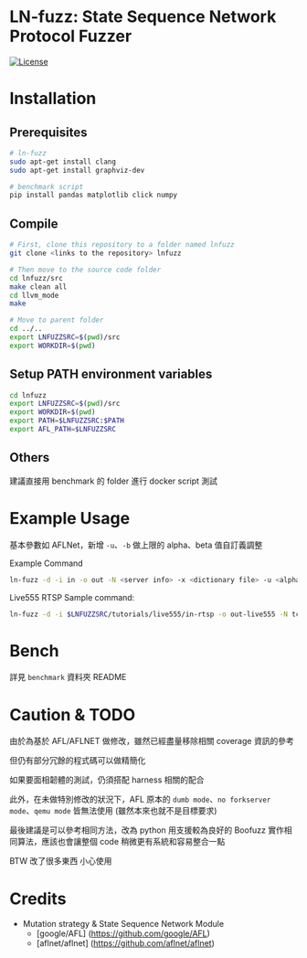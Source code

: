 # LN-fuzz: State Sequence Network Protocol Fuzzer 

[![License](https://img.shields.io/badge/License-Apache%202.0-blue.svg?style=flat-square)](https://github.com/setsal/LN-fuzz/blob/main/LICENSE)

# Installation

## Prerequisites

```bash
# ln-fuzz
sudo apt-get install clang
sudo apt-get install graphviz-dev

# benchmark script
pip install pandas matplotlib click numpy
```

## Compile

```bash
# First, clone this repository to a folder named lnfuzz
git clone <links to the repository> lnfuzz

# Then move to the source code folder
cd lnfuzz/src
make clean all
cd llvm_mode
make

# Move to parent folder
cd ../..
export LNFUZZSRC=$(pwd)/src
export WORKDIR=$(pwd)
```

## Setup PATH environment variables

```bash
cd lnfuzz
export LNFUZZSRC=$(pwd)/src
export WORKDIR=$(pwd)
export PATH=$LNFUZZSRC:$PATH
export AFL_PATH=$LNFUZZSRC
```


## Others

建議直接用 benchmark 的 folder 進行 docker script 測試


# Example Usage

基本參數如 AFLNet，新增 `-u`、`-b` 做上限的 alpha、beta 值自訂義調整

Example Command
```bash
ln-fuzz -d -i in -o out -N <server info> -x <dictionary file> -u <alpha> -b <beta> -P <protocol> -D 10000 -q 3 -s 3 -E -K -R <executable binary and its arguments (e.g., port number)>
```

Live555 RTSP Sample command: 
```bash
ln-fuzz -d -i $LNFUZZSRC/tutorials/live555/in-rtsp -o out-live555 -N tcp://127.0.0.1/8554 -x $LNFUZZSRC/tutorials/live555/rtsp.dict -u 5000 -b 10 -P RTSP -D 10000 -q 3 -s 3 -E -K -R ./testOnDemandRTSPServer 8554
```


# Bench 

詳見 `benchmark` 資料夾 README

# Caution & TODO

由於為基於 AFL/AFLNET 做修改，雖然已經盡量移除相關 coverage 資訊的參考

但仍有部分冗餘的程式碼可以做精簡化

如果要面相韌體的測試，仍須搭配 harness 相關的配合

此外，在未做特別修改的狀況下，AFL 原本的 `dumb mode`、`no forkserver mode`、`qemu mode` 皆無法使用 (雖然本來也就不是目標要求)



最後建議是可以參考相同方法，改為 python 用支援較為良好的 Boofuzz 實作相同算法，應該也會讓整個 code 稍微更有系統和容易整合一點

BTW 改了很多東西 小心使用


# Credits
- Mutation strategy & State Sequence Network Module 
    - [google/AFL] (https://github.com/google/AFL)
    - [aflnet/aflnet] (https://github.com/aflnet/aflnet)
